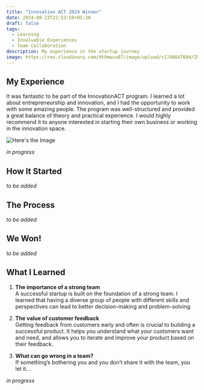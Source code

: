 ```yaml
---
title: "Innovation ACT 2024 Winner"
date: 2024-08-23T22:53:58+05:30
draft: false
tags:
  - Learning
  - Invaluable Experiences
  - Team Collaboration
description: My experience in the startup journey
image: https://res.cloudinary.com/dt9mwco87/image/upload/v1746647604/IMG_7135_2_vwprw7.jpg
---
```




## My Experience

It was fantastic to be part of the InnovationACT program. I learned a lot about entrepreneurship and innovation, and I had the opportunity to work with some amazing people. The program was well-structured and provided a great balance of theory and practical experience. I would highly recommend it to anyone interested in starting their own business or working in the innovation space.

![Here's the Image](/images/cbrin.jpeg)

*in progress*

## How It Started

*to be added*

## The Process

*to be added*

## We Won!

*to be added*

## What I Learned

1. **The importance of a strong team**  
A successful startup is built on the foundation of a strong team. I learned that having a diverse group of people with different skills and perspectives can lead to better decision-making and problem-solving.

2. **The value of customer feedback**  
Getting feedback from customers early and often is crucial to building a successful product. It helps you understand what your customers want and need, and allows you to iterate and improve your product based on their feedback.

3. **What can go wrong in a team?**  
If something’s bothering you and you don’t share it with the team, you let it...

*in progress*